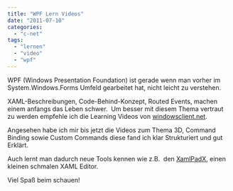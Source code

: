 ```yaml
---
title: "WPF Lern Videos"
date: "2011-07-10"
categories: 
  - "c-net"
tags: 
  - "lernen"
  - "video"
  - "wpf"
---
```


WPF (Windows Presentation Foundation) ist gerade wenn man vorher im System.Windows.Forms Umfeld gearbeitet hat, nicht leicht zu verstehen.

XAML-Beschreibungen, Code-Behind-Konzept, Routed Events, machen einem anfangs das Leben schwer.  Um besser mit diesem Thema vertraut zu werden empfehle ich die Learning Videos von [windowsclient.net](http://windowsclient.net/learn/videos_wpf.aspx "windowsclient.net").

Angesehen habe ich mir bis jetzt die Videos zum Thema 3D, Command Binding sowie Custom Commands diese fand ich klar Strukturiert und gut Erklärt.

Auch lernt man dadurch neue Tools kennen wie z.B.  den [XamlPadX](http://blogs.msdn.com/b/llobo/archive/2008/08/25/xamlpadx-4-0.aspx "XamlPadX"), einen kleinen schmalen XAML Editor.

Viel Spaß beim schauen!

